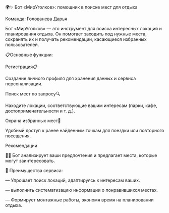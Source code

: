 🌍✨ Бот «МирУголков»: помощник в поиске мест для отдыха

Команда: Голованева Дарья

Бот «МирУголков» — это инструмент для поиска интересных локаций и планирования отдыха. Он помогает заходить под нужные места, сохранять их и получать рекомендации, касающиеся избранных пользователей.

📋Основные функции:

Регистрация📋 

Создание личного профиля для хранения данных и сервиса персонализации.

Поиск мест по запросу🔍

Находите локации, соответствующие вашим интересам (парки, кафе, достопримечательности и т. д.).

Охрана избранных мест💾

Удобный доступ к ранее найденным точкам для поездки или повторного посещения.

Рекомендации

🤖💡 Бот анализирует ваши предпочтения и предлагает места, которые могут заинтересовать.

🌟 Преимущества сервиса:

— Упрощает поиск локаций, адаптируясь к интересам ваших.

— выполнить систематизацию информации о понравившихся местах.

— Формирует монтажные работы, экономя время на планировании отдыха.

